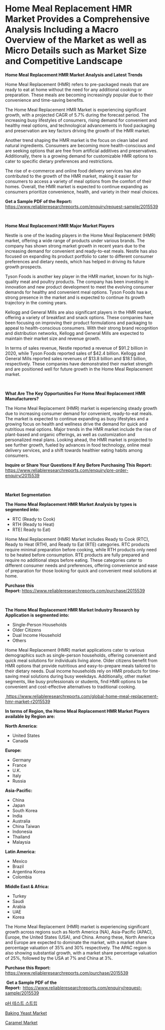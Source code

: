 <p><h1>Home Meal Replacement HMR Market Provides a Comprehensive Analysis Including a Macro Overview of the Market as well as Micro Details such as Market Size and Competitive Landscape</h1></p><p><strong>Home Meal Replacement HMR Market Analysis and Latest Trends</strong></p>
<p><p>Home Meal Replacement (HMR) refers to pre-packaged meals that are ready to eat at home without the need for any additional cooking or preparation. These meals are becoming increasingly popular due to their convenience and time-saving benefits. </p><p>The Home Meal Replacement HMR Market is experiencing significant growth, with a projected CAGR of 5.7% during the forecast period. The increasing busy lifestyles of consumers, rising demand for convenient and healthy meal options, and technological advancements in food packaging and preservation are key factors driving the growth of the HMR market.</p><p>Another trend shaping the HMR market is the focus on clean label and natural ingredients. Consumers are becoming more health-conscious and are seeking options that are free from artificial additives and preservatives. Additionally, there is a growing demand for customizable HMR options to cater to specific dietary preferences and restrictions.</p><p>The rise of e-commerce and online food delivery services has also contributed to the growth of the HMR market, making it easier for consumers to access a variety of meal options from the comfort of their homes. Overall, the HMR market is expected to continue expanding as consumers prioritize convenience, health, and variety in their meal choices.</p></p>
<p><strong>Get a Sample PDF of the Report:&nbsp;</strong> <a href="https://www.reliableresearchreports.com/enquiry/request-sample/2015539">https://www.reliableresearchreports.com/enquiry/request-sample/2015539</a></p>
<p>&nbsp;</p>
<p><strong>Home Meal Replacement HMR Major Market Players</strong></p>
<p><p>Nestle is one of the leading players in the Home Meal Replacement (HMR) market, offering a wide range of products under various brands. The company has shown strong market growth in recent years due to the increasing demand for convenient and ready-to-eat meals. Nestle has also focused on expanding its product portfolio to cater to different consumer preferences and dietary needs, which has helped in driving its future growth prospects.</p><p>Tyson Foods is another key player in the HMR market, known for its high-quality meat and poultry products. The company has been investing in innovation and new product development to meet the evolving consumer demands for healthy and convenient meal options. Tyson Foods has a strong presence in the market and is expected to continue its growth trajectory in the coming years.</p><p>Kellogg and General Mills are also significant players in the HMR market, offering a variety of breakfast and snack options. These companies have been focusing on improving their product formulations and packaging to appeal to health-conscious consumers. With their strong brand recognition and distribution networks, Kellogg and General Mills are expected to maintain their market size and revenue growth.</p><p>In terms of sales revenue, Nestle reported a revenue of $91.2 billion in 2020, while Tyson Foods reported sales of $42.4 billion. Kellogg and General Mills reported sales revenues of $13.8 billion and $18.1 billion, respectively. These companies have demonstrated their market strength and are positioned well for future growth in the Home Meal Replacement market.</p></p>
<p>&nbsp;</p>
<p><strong>What Are The Key Opportunities For Home Meal Replacement HMR Manufacturers?</strong></p>
<p><p>The Home Meal Replacement (HMR) market is experiencing steady growth due to increasing consumer demand for convenient, ready-to-eat meals. The market is expected to continue expanding as busy lifestyles and a growing focus on health and wellness drive the demand for quick and nutritious meal options. Major trends in the HMR market include the rise of plant-based and organic offerings, as well as customization and personalized meal plans. Looking ahead, the HMR market is projected to see further growth, fueled by advances in food technology, online meal delivery services, and a shift towards healthier eating habits among consumers.</p></p>
<p><strong>Inquire or Share Your Questions If Any Before Purchasing This Report:</strong> <a href="https://www.reliableresearchreports.com/enquiry/pre-order-enquiry/2015539">https://www.reliableresearchreports.com/enquiry/pre-order-enquiry/2015539</a></p>
<p>&nbsp;</p>
<p><strong>Market Segmentation</strong></p>
<p><strong>The Home Meal Replacement HMR Market Analysis by types is segmented into:</strong></p>
<p><ul><li>RTC (Ready to Cook)</li><li>RTH (Ready to Heat)</li><li>RTE( Ready to Eat)</li></ul></p>
<p><p>Home Meal Replacement (HMR) Market includes Ready to Cook (RTC), Ready to Heat (RTH), and Ready to Eat (RTE) categories. RTC products require minimal preparation before cooking, while RTH products only need to be heated before consumption. RTE products are fully prepared and require no additional steps before eating. These categories cater to different consumer needs and preferences, offering convenience and ease of preparation for those looking for quick and convenient meal solutions at home.</p></p>
<p><strong>Purchase this Report:&nbsp;</strong><a href="https://www.reliableresearchreports.com/purchase/2015539">https://www.reliableresearchreports.com/purchase/2015539</a></p>
<p>&nbsp;</p>
<p><strong>The Home Meal Replacement HMR Market Industry Research by Application is segmented into:</strong></p>
<p><ul><li>Single-Person Households</li><li>Older Citizens</li><li>Dual Income Household</li><li>Others</li></ul></p>
<p><p>Home Meal Replacement (HMR) market applications cater to various demographics such as single-person households, offering convenient and quick meal solutions for individuals living alone. Older citizens benefit from HMR options that provide nutritious and easy-to-prepare meals tailored to their dietary needs. Dual income households rely on HMR products for time-saving meal solutions during busy weekdays. Additionally, other market segments, like busy professionals or students, find HMR options to be convenient and cost-effective alternatives to traditional cooking.</p></p>
<p><a href="https://www.reliableresearchreports.com/global-home-meal-replacement-hmr-market-r2015539">&nbsp;https://www.reliableresearchreports.com/global-home-meal-replacement-hmr-market-r2015539</a></p>
<p><strong>In terms of Region, the Home Meal Replacement HMR Market Players available by Region are:</strong></p>
<p>
    <p> <strong> North America: </strong>
        <ul>
            <li>United States</li>
            <li>Canada</li>
        </ul>
        </p> 
    <p> <strong> Europe: </strong>
        <ul>
            <li>Germany</li>
            <li>France</li>
            <li>U.K.</li>
            <li>Italy</li>
            <li>Russia</li>
        </ul>
        </p> 
    <p> <strong> Asia-Pacific: </strong>
        <ul>
            <li>China</li>
            <li>Japan</li>
            <li>South Korea</li>
            <li>India</li>
            <li>Australia</li>
            <li>China Taiwan</li>
            <li>Indonesia</li>
            <li>Thailand</li>
            <li>Malaysia</li>
        </ul>
        </p> 
    <p> <strong> Latin America: </strong>
        <ul>
            <li>Mexico</li>
            <li>Brazil</li>
            <li>Argentina Korea</li>
            <li>Colombia</li>
        </ul>
        </p> 
    <p> <strong> Middle East & Africa: </strong>
        <ul>
            <li>Turkey</li>
            <li>Saudi</li>
            <li>Arabia</li>
            <li>UAE</li>
            <li>Korea</li>
        </ul>
    </p>
    </p>
<p><p>The Home Meal Replacement (HMR) market is experiencing significant growth across regions such as North America (NA), Asia-Pacific (APAC), Europe, the United States (USA), and China. Among these, North America and Europe are expected to dominate the market, with a market share percentage valuation of 35% and 30% respectively. The APAC region is also showing substantial growth, with a market share percentage valuation of 25%, followed by the USA at 7% and China at 3%.</p></p>
<p><strong>Purchase this Report: </strong><a href="https://www.reliableresearchreports.com/purchase/2015539">https://www.reliableresearchreports.com/purchase/2015539</a></p>
<p>&nbsp;<strong>Get a Sample PDF of the Report:&nbsp;&nbsp;</strong><a href="https://www.reliableresearchreports.com/enquiry/request-sample/2015539">https://www.reliableresearchreports.com/enquiry/request-sample/2015539</a></p>
<p><strong></strong></p>
<p><p><a href="https://github.com/fernandotryO5lson96765/Market-Research-Report-List-1/blob/main/505977617362.md">pH 테스트 스트립</a></p><p><a href="https://github.com/jj19131/Market-Research-Report-List-2/blob/main/baking-yeast-market.md">Baking Yeast Market</a></p><p><a href="https://github.com/marloy8/Market-Research-Report-List-3/blob/main/caramel-market.md">Caramel Market</a></p></p>